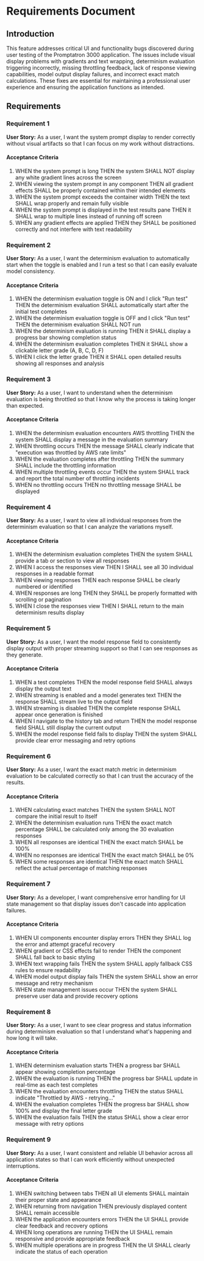 # Requirements Document

## Introduction

This feature addresses critical UI and functionality bugs discovered during user testing of the Promptatron 3000 application. The issues include visual display problems with gradients and text wrapping, determinism evaluation triggering incorrectly, missing throttling feedback, lack of response viewing capabilities, model output display failures, and incorrect exact match calculations. These fixes are essential for maintaining a professional user experience and ensuring the application functions as intended.

## Requirements

### Requirement 1

**User Story:** As a user, I want the system prompt display to render correctly without visual artifacts so that I can focus on my work without distractions.

#### Acceptance Criteria

1. WHEN the system prompt is long THEN the system SHALL NOT display any white gradient lines across the screen
2. WHEN viewing the system prompt in any component THEN all gradient effects SHALL be properly contained within their intended elements
3. WHEN the system prompt exceeds the container width THEN the text SHALL wrap properly and remain fully visible
4. WHEN the system prompt is displayed in the test results pane THEN it SHALL wrap to multiple lines instead of running off screen
5. WHEN any gradient effects are applied THEN they SHALL be positioned correctly and not interfere with text readability

### Requirement 2

**User Story:** As a user, I want the determinism evaluation to automatically start when the toggle is enabled and I run a test so that I can easily evaluate model consistency.

#### Acceptance Criteria

1. WHEN the determinism evaluation toggle is ON and I click "Run test" THEN the determinism evaluation SHALL automatically start after the initial test completes
2. WHEN the determinism evaluation toggle is OFF and I click "Run test" THEN the determinism evaluation SHALL NOT run
3. WHEN the determinism evaluation is running THEN it SHALL display a progress bar showing completion status
4. WHEN the determinism evaluation completes THEN it SHALL show a clickable letter grade (A, B, C, D, F)
5. WHEN I click the letter grade THEN it SHALL open detailed results showing all responses and analysis

### Requirement 3

**User Story:** As a user, I want to understand when the determinism evaluation is being throttled so that I know why the process is taking longer than expected.

#### Acceptance Criteria

1. WHEN the determinism evaluation encounters AWS throttling THEN the system SHALL display a message in the evaluation summary
2. WHEN throttling occurs THEN the message SHALL clearly indicate that "execution was throttled by AWS rate limits"
3. WHEN the evaluation completes after throttling THEN the summary SHALL include the throttling information
4. WHEN multiple throttling events occur THEN the system SHALL track and report the total number of throttling incidents
5. WHEN no throttling occurs THEN no throttling message SHALL be displayed

### Requirement 4

**User Story:** As a user, I want to view all individual responses from the determinism evaluation so that I can analyze the variations myself.

#### Acceptance Criteria

1. WHEN the determinism evaluation completes THEN the system SHALL provide a tab or section to view all responses
2. WHEN I access the responses view THEN I SHALL see all 30 individual responses in a readable format
3. WHEN viewing responses THEN each response SHALL be clearly numbered or identified
4. WHEN responses are long THEN they SHALL be properly formatted with scrolling or pagination
5. WHEN I close the responses view THEN I SHALL return to the main determinism results display

### Requirement 5

**User Story:** As a user, I want the model response field to consistently display output with proper streaming support so that I can see responses as they generate.

#### Acceptance Criteria

1. WHEN a test completes THEN the model response field SHALL always display the output text
2. WHEN streaming is enabled and a model generates text THEN the response SHALL stream live to the output field
3. WHEN streaming is disabled THEN the complete response SHALL appear once generation is finished
4. WHEN I navigate to the history tab and return THEN the model response field SHALL still display the current output
5. WHEN the model response field fails to display THEN the system SHALL provide clear error messaging and retry options

### Requirement 6

**User Story:** As a user, I want the exact match metric in determinism evaluation to be calculated correctly so that I can trust the accuracy of the results.

#### Acceptance Criteria

1. WHEN calculating exact matches THEN the system SHALL NOT compare the initial result to itself
2. WHEN the determinism evaluation runs THEN the exact match percentage SHALL be calculated only among the 30 evaluation responses
3. WHEN all responses are identical THEN the exact match SHALL be 100%
4. WHEN no responses are identical THEN the exact match SHALL be 0%
5. WHEN some responses are identical THEN the exact match SHALL reflect the actual percentage of matching responses

### Requirement 7

**User Story:** As a developer, I want comprehensive error handling for UI state management so that display issues don't cascade into application failures.

#### Acceptance Criteria

1. WHEN UI components encounter display errors THEN they SHALL log the error and attempt graceful recovery
2. WHEN gradient or CSS effects fail to render THEN the component SHALL fall back to basic styling
3. WHEN text wrapping fails THEN the system SHALL apply fallback CSS rules to ensure readability
4. WHEN model output display fails THEN the system SHALL show an error message and retry mechanism
5. WHEN state management issues occur THEN the system SHALL preserve user data and provide recovery options

### Requirement 8

**User Story:** As a user, I want to see clear progress and status information during determinism evaluation so that I understand what's happening and how long it will take.

#### Acceptance Criteria

1. WHEN determinism evaluation starts THEN a progress bar SHALL appear showing completion percentage
2. WHEN the evaluation is running THEN the progress bar SHALL update in real-time as each test completes
3. WHEN the evaluation encounters throttling THEN the status SHALL indicate "Throttled by AWS - retrying..."
4. WHEN the evaluation completes THEN the progress bar SHALL show 100% and display the final letter grade
5. WHEN the evaluation fails THEN the status SHALL show a clear error message with retry options

### Requirement 9

**User Story:** As a user, I want consistent and reliable UI behavior across all application states so that I can work efficiently without unexpected interruptions.

#### Acceptance Criteria

1. WHEN switching between tabs THEN all UI elements SHALL maintain their proper state and appearance
2. WHEN returning from navigation THEN previously displayed content SHALL remain accessible
3. WHEN the application encounters errors THEN the UI SHALL provide clear feedback and recovery options
4. WHEN long operations are running THEN the UI SHALL remain responsive and provide appropriate feedback
5. WHEN multiple operations are in progress THEN the UI SHALL clearly indicate the status of each operation
